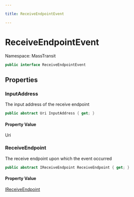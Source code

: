 ```yaml
---

title: ReceiveEndpointEvent

---
```


# ReceiveEndpointEvent

Namespace: MassTransit

```csharp
public interface ReceiveEndpointEvent
```

## Properties

### **InputAddress**

The input address of the receive endpoint

```csharp
public abstract Uri InputAddress { get; }
```

#### Property Value

Uri<br/>

### **ReceiveEndpoint**

The receive endpoint upon which the event occurred

```csharp
public abstract IReceiveEndpoint ReceiveEndpoint { get; }
```

#### Property Value

[IReceiveEndpoint](../masstransit/ireceiveendpoint)<br/>
